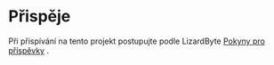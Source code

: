 # Přispěje

Při přispívání na tento projekt postupujte podle LizardByte
[Pokyny pro příspěvky](https://docs.lizardbyte.dev/latest/developers/contributing.html)
.
